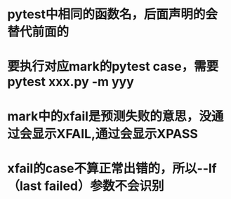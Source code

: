 # pytest中相同的函数名，后面声明的会替代前面的
# 要执行对应mark的pytest case，需要pytest xxx.py -m yyy
# mark中的xfail是预测失败的意思，没通过会显示XFAIL,通过会显示XPASS
# xfail的case不算正常出错的，所以--lf（last failed）参数不会识别
